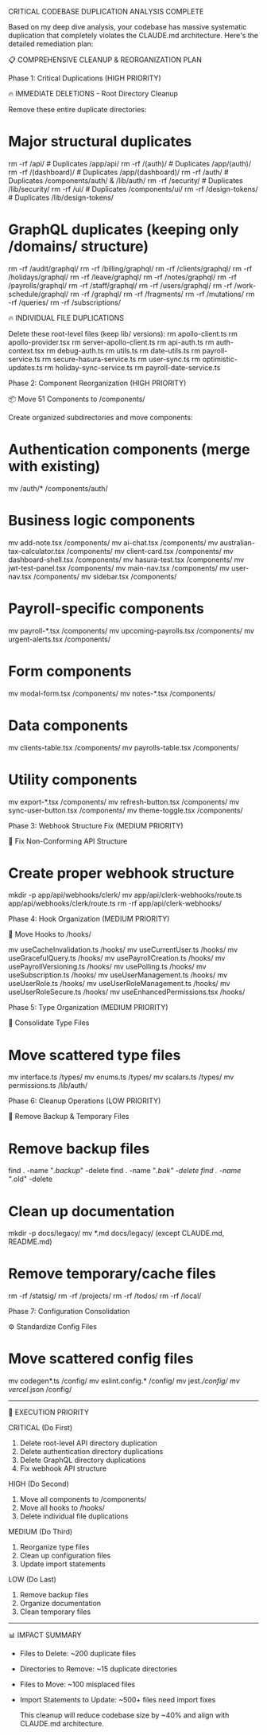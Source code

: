 CRITICAL CODEBASE DUPLICATION ANALYSIS COMPLETE

Based on my deep dive analysis, your codebase has massive systematic duplication that completely violates the CLAUDE.md architecture. Here's the detailed remediation plan:

📋 COMPREHENSIVE CLEANUP & REORGANIZATION PLAN

Phase 1: Critical Duplications (HIGH PRIORITY)

🔥 IMMEDIATE DELETIONS - Root Directory Cleanup

Remove these entire duplicate directories:

# Major structural duplicates

rm -rf /api/ # Duplicates /app/api/
rm -rf /(auth)/ # Duplicates /app/(auth)/  
 rm -rf /(dashboard)/ # Duplicates /app/(dashboard)/
rm -rf /auth/ # Duplicates /components/auth/ & /lib/auth/
rm -rf /security/ # Duplicates /lib/security/
rm -rf /ui/ # Duplicates /components/ui/
rm -rf /design-tokens/ # Duplicates /lib/design-tokens/

# GraphQL duplicates (keeping only /domains/ structure)

rm -rf /audit/graphql/
rm -rf /billing/graphql/
rm -rf /clients/graphql/
rm -rf /holidays/graphql/
rm -rf /leave/graphql/
rm -rf /notes/graphql/
rm -rf /payrolls/graphql/
rm -rf /staff/graphql/
rm -rf /users/graphql/
rm -rf /work-schedule/graphql/
rm -rf /graphql/
rm -rf /fragments/
rm -rf /mutations/
rm -rf /queries/
rm -rf /subscriptions/

🔥 INDIVIDUAL FILE DUPLICATIONS

Delete these root-level files (keep lib/ versions):
rm apollo-client.ts
rm apollo-provider.tsx
rm server-apollo-client.ts
rm api-auth.ts
rm auth-context.tsx
rm debug-auth.ts
rm utils.ts
rm date-utils.ts
rm payroll-service.ts
rm secure-hasura-service.ts
rm user-sync.ts
rm optimistic-updates.ts
rm holiday-sync-service.ts
rm payroll-date-service.ts

Phase 2: Component Reorganization (HIGH PRIORITY)

📦 Move 51 Components to /components/

Create organized subdirectories and move components:

# Authentication components (merge with existing)

mv /auth/\* /components/auth/

# Business logic components

mv add-note.tsx /components/
mv ai-chat.tsx /components/
mv australian-tax-calculator.tsx /components/
mv client-card.tsx /components/
mv dashboard-shell.tsx /components/
mv hasura-test.tsx /components/
mv jwt-test-panel.tsx /components/
mv main-nav.tsx /components/
mv user-nav.tsx /components/
mv sidebar.tsx /components/

# Payroll-specific components

mv payroll-\*.tsx /components/
mv upcoming-payrolls.tsx /components/
mv urgent-alerts.tsx /components/

# Form components

mv modal-form.tsx /components/
mv notes-\*.tsx /components/

# Data components

mv clients-table.tsx /components/
mv payrolls-table.tsx /components/

# Utility components

mv export-\*.tsx /components/
mv refresh-button.tsx /components/
mv sync-user-button.tsx /components/
mv theme-toggle.tsx /components/

Phase 3: Webhook Structure Fix (MEDIUM PRIORITY)

🔧 Fix Non-Conforming API Structure

# Create proper webhook structure

mkdir -p app/api/webhooks/clerk/
mv app/api/clerk-webhooks/route.ts app/api/webhooks/clerk/route.ts
rm -rf app/api/clerk-webhooks/

Phase 4: Hook Organization (MEDIUM PRIORITY)

🎣 Move Hooks to /hooks/

mv useCacheInvalidation.ts /hooks/
mv useCurrentUser.ts /hooks/
mv useGracefulQuery.ts /hooks/
mv usePayrollCreation.ts /hooks/
mv usePayrollVersioning.ts /hooks/
mv usePolling.ts /hooks/
mv useSubscription.ts /hooks/
mv useUserManagement.ts /hooks/
mv useUserRole.ts /hooks/
mv useUserRoleManagement.ts /hooks/
mv useUserRoleSecure.ts /hooks/
mv useEnhancedPermissions.tsx /hooks/

Phase 5: Type Organization (MEDIUM PRIORITY)

📝 Consolidate Type Files

# Move scattered type files

mv interface.ts /types/
mv enums.ts /types/
mv scalars.ts /types/
mv permissions.ts /lib/auth/

Phase 6: Cleanup Operations (LOW PRIORITY)

🧹 Remove Backup & Temporary Files

# Remove backup files

find . -name "_.backup_" -delete
find . -name "_.bak" -delete
find . -name "_.old" -delete

# Clean up documentation

mkdir -p docs/legacy/
mv \*.md docs/legacy/ (except CLAUDE.md, README.md)

# Remove temporary/cache files

rm -rf /statsig/
rm -rf /projects/
rm -rf /todos/
rm -rf /local/

Phase 7: Configuration Consolidation

⚙️ Standardize Config Files

# Move scattered config files

mv codegen*.ts /config/
mv eslint.config.* /config/
mv jest._/config/
mv vercel_.json /config/

---

🎯 EXECUTION PRIORITY

CRITICAL (Do First)

1. Delete root-level API directory duplication
2. Delete authentication directory duplications
3. Delete GraphQL directory duplications
4. Fix webhook API structure

HIGH (Do Second)

1. Move all components to /components/
2. Move all hooks to /hooks/
3. Delete individual file duplications

MEDIUM (Do Third)

1. Reorganize type files
2. Clean up configuration files
3. Update import statements

LOW (Do Last)

1. Remove backup files
2. Organize documentation
3. Clean temporary files

---

📊 IMPACT SUMMARY

- Files to Delete: ~200 duplicate files
- Directories to Remove: ~15 duplicate directories
- Files to Move: ~100 misplaced files
- Import Statements to Update: ~500+ files need import fixes

  This cleanup will reduce codebase size by ~40% and align with CLAUDE.md architecture.
